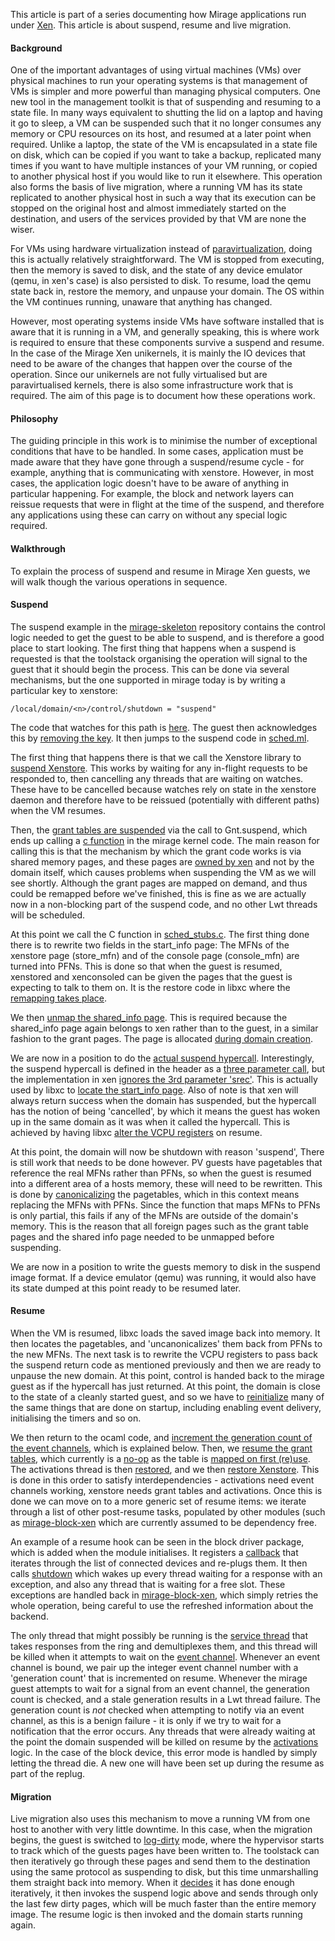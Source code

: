 This article is part of a series documenting how Mirage applications run under
[Xen](http://www.xenproject.org/). This article is about suspend, resume and
live migration.

#### Background

One of the important advantages of using virtual machines (VMs)
over physical machines to run your operating systems is that
management of VMs is simpler and more powerful than managing physical
computers. One new tool in the management toolkit is that of
suspending and resuming to a state file. In many ways equivalent to
shutting the lid on a laptop and having it go to sleep, a VM can be
suspended such that it no longer consumes any memory or CPU resources
on its host, and resumed at a later point when required. Unlike a
laptop, the state of the VM is encapsulated in a state
file on disk, which can be copied if you want to take a backup,
replicated many times if you want to have multiple instances of your
VM running, or copied to another physical host if you would like to
run it elsewhere. This operation also forms the basis of live
migration, where a running VM has its state replicated to another
physical host in such a way that its execution can be stopped on the
original host and almost immediately started on the destination, and
users of the services provided by that VM are none the wiser.

For VMs using hardware virtualization instead of
[paravirtualization](http://en.wikipedia.org/wiki/Paravirtualization), doing
this is actually relatively straightforward. The VM is stopped from executing,
then the memory is saved to disk, and the state of any device emulator (qemu,
in xen's case) is also persisted to disk. To resume, load the qemu
state back in, restore the memory, and unpause your domain. The
OS within the VM continues running, unaware that anything has
changed.

However, most operating systems inside VMs have software installed
that is aware that it is running in a VM, and generally speaking, this
is where work is required to ensure that these components survive a
suspend and resume. In the case of the Mirage Xen unikernels, it is
mainly the IO devices that need to be aware of the changes that happen
over the course of the operation. Since our unikernels are not fully
virtualised but are paravirtualised kernels, there is also some
infrastructure work that is required. The aim of this page is to
document how these operations work.

#### Philosophy

The guiding principle in this work is to minimise the number of
exceptional conditions that have to be handled. In some cases,
application must be made aware that they have gone through a
suspend/resume cycle - for example, anything that is communicating
with xenstore. However, in most cases, the application logic
doesn't have to be aware of anything in particular happening.
For example, the block and network layers can reissue requests that were
in flight at the time of the suspend, and therefore any applications
using these can carry on without any special logic required.

#### Walkthrough

To explain the process of suspend and resume in Mirage Xen guests,
we will walk though the various operations in sequence.

#### Suspend

The suspend example in the [mirage-skeleton](https://github.com/mirage/mirage-skeleton) repository
contains the control logic needed to get the guest to be able to
suspend, and is therefore a good place to start looking.
The first thing that happens when a suspend is requested is that the
toolstack organising the operation will signal to the guest that it
should begin the process. This can be done via several mechanisms, but
the one supported in mirage today is by writing a particular key to
xenstore:

    /local/domain/<n>/control/shutdown = "suspend"

The code that watches for this path is
[here](https://github.com/mirage/mirage-skeleton/blob/b9729f90cfd2c0ddf39a1217749440f2a9288090/suspend/mirage_guest_agent.ml#L17).
The guest then acknowledges this by
[removing the key](https://github.com/mirage/mirage-skeleton/blob/b9729f90cfd2c0ddf39a1217749440f2a9288090/suspend/mirage_guest_agent.ml#L21).
It then jumps to the suspend code in
[sched.ml](https://github.com/mirage/mirage-platform/blob/a47758c696797498e3eb7f3aac90830e2993090d/xen/lib/sched.ml#L32).

The first thing that happens there is that we call the Xenstore
library to
[suspend Xenstore](https://github.com/mirage/ocaml-xenstore/blob/master/client/xs_client_lwt.ml#L227). This
works by waiting for any in-flight requests to be responded to, then
cancelling any threads that are waiting on watches. These have to be
cancelled because watches rely on state in the xenstore daemon and
therefore have to be reissued (potentially with different paths) when the VM resumes.

Then, the
[grant tables are suspended](https://github.com/mirage/mirage-platform/blob/a47758c696797498e3eb7f3aac90830e2993090d/xen/lib/sched.ml#L35)
via the call to Gnt.suspend, which ends up calling a
[c function](https://github.com/mirage/mirage-platform/blob/a47758c696797498e3eb7f3aac90830e2993090d/xen/runtime/kernel/gnttab_stubs.c#L164)
in the mirage kernel code. The main reason for calling this is that
the mechanism by which the grant code works is via shared memory
pages, and these pages are [owned by xen](https://github.com/mirage/xen/blob/8940a13d6de1295cfdc4a189e0a5610849a9ef59/xen/common/grant_table.c#L1239) and not by the domain itself,
which causes problems when suspending the VM as we will see shortly.
Although the grant pages are mapped on demand, and thus could be
remapped before we've finished, this is fine as
we are actually now in a non-blocking part of the suspend code, and no other
Lwt threads will be scheduled.

At this point we call the C function in
[sched_stubs.c](https://github.com/mirage/mirage-platform/blob/a47758c696797498e3eb7f3aac90830e2993090d/xen/runtime/kernel/sched_stubs.c#L48).
The first thing done there is to rewrite two fields in the start\_info
page: The MFNs of the xenstore page (store\_mfn) and of the console
page (console\_mfn) are turned into PFNs. This is done so that when
the guest is resumed, xenstored and xenconsoled can be given the pages
that the guest is expecting to talk to them on. It is the restore code in
libxc where the [remapping takes place](https://github.com/mirage/xen/blob/8940a13d6de1295cfdc4a189e0a5610849a9ef59/tools/libxc/xc_domain_restore.c#L2035).

We then [unmap the shared_info page](https://github.com/mirage/mirage-platform/blob/a47758c696797498e3eb7f3aac90830e2993090d/xen/runtime/kernel/sched_stubs.c#L59).
This is required because the shared_info page again belongs to
xen rather than to the guest, in a similar fashion to the grant
pages. The page is allocated [during domain creation](https://github.com/mirage/xen/blob/8940a13d6de1295cfdc4a189e0a5610849a9ef59/xen/arch/x86/domain.c#L543).

We are now in a position to do the [actual suspend hypercall](https://github.com/mirage/mirage-platform/blob/a47758c696797498e3eb7f3aac90830e2993090d/xen/runtime/kernel/sched_stubs.c#L62).
Interestingly, the suspend hypercall is defined in the header as a
[three parameter call](https://github.com/mirage/mirage-platform/blob/a47758c696797498e3eb7f3aac90830e2993090d/xen/runtime/include/mini-os/x86/hypercall-x86_64.h#L293),
but the implementation in xen [ignores the 3rd parameter 'srec'](https://github.com/mirage/xen/blob/8940a13d6de1295cfdc4a189e0a5610849a9ef59/xen/common/schedule.c#L924).
This is actually used by libxc to [locate the start_info page](https://github.com/mirage/xen/blob/8940a13d6de1295cfdc4a189e0a5610849a9ef59/tools/libxc/xc_domain_save.c#L1882).
Also of note is that xen will always return success when the domain
has suspended, but the hypercall has the notion of being 'cancelled',
by which it means the guest has woken up in the same domain as it
was when it called the hypercall. This is achieved by having libxc
[alter the VCPU registers](https://github.com/mirage/xen/blob/8940a13d6de1295cfdc4a189e0a5610849a9ef59/tools/libxc/xc_resume.c#L105) on resume.

At this point, the domain will now be shutdown with reason 'suspend',
There is still work that needs to be done however. PV guests have
pagetables that reference the real MFNs rather than PFNs, so when
the guest is resumed into a different area of a hosts memory,
these will need to be rewritten. This is done by [canonicalizing](https://github.com/mirage/xen/blob/8940a13d6de1295cfdc4a189e0a5610849a9ef59/tools/libxc/xc_domain_save.c#L420)
the pagetables, which in this context means replacing the MFNs with
PFNs. Since the function that maps MFNs to PFNs is only partial,
this fails if any of the MFNs are outside of the domain's memory.
This is the reason that all foreign pages such as the grant table
pages and the shared info page needed to be unmapped before
suspending.

We are now in a position to write the guests memory to disk in
the suspend image format. If a device emulator (qemu) was running,
it would also have its state dumped at this point ready to be
resumed later.

#### Resume

When the VM is resumed, libxc loads the saved image back into memory.
It then locates the pagetables, and 'uncanonicalizes' them back from
PFNs to the new MFNs.
The next task is to 
rewrite the VCPU registers to pass back the suspend return code as
mentioned previously and then we are ready to unpause the new domain. At this point,
control is handed back to the mirage guest as if the hypercall has just
returned. At this point, the domain is close to the state of a cleanly
started guest, and so we have to [reinitialize](https://github.com/mirage/mirage-platform/blob/a47758c696797498e3eb7f3aac90830e2993090d/xen/runtime/kernel/sched_stubs.c#L69) many of the same things
that are done on startup, including enabling event delivery, initialising
the timers and so on.

We then return to the ocaml code, and
[increment the generation count of the event channels](https://github.com/mirage/mirage-platform/blob/a47758c696797498e3eb7f3aac90830e2993090d/xen/lib/sched.ml#L39), which is explained below.
Then, we
[resume the grant tables](https://github.com/xapi-project/ocaml-xen-lowlevel-libs/blob/ac112b963a3d91cd3ceb414bb5dc0b723b761b2b/lib/gnt.ml#L277),
which currently is a
[no-op](https://github.com/mirage/mirage-platform/blob/a47758c696797498e3eb7f3aac90830e2993090d/xen/runtime/kernel/gnttab_stubs.c#L171)
as the table is
[mapped on first (re)use](https://github.com/xapi-project/ocaml-xen-lowlevel-libs/blob/ac112b963a3d91cd3ceb414bb5dc0b723b761b2b/lib/gnt.ml#L277).
The activations thread is then
[restored](https://github.com/mirage/mirage-platform/blob/a47758c696797498e3eb7f3aac90830e2993090d/xen/lib/activations.ml#L95),
and we then
[restore Xenstore](https://github.com/mirage/mirage-platform/blob/a47758c696797498e3eb7f3aac90830e2993090d/xen/lib/xs.ml#L89). This
is done in this order to satisfy interdependencies - activations need
event channels working, xenstore needs grant tables and
activations. Once this is done we can move on to a more generic set of resume items: we iterate through a list of other post-resume
tasks, populated by other modules (such as [mirage-block-xen](https://github.com/mirage/mirage-block-xen) which are currently assumed to be dependency free.

An example of a resume hook can be seen in the block driver
package, which is added when the module initialises.
It registers a [callback](https://github.com/mirage/mirage-block-xen/blob/master/lib/blkfront.ml#L339) that
iterates through the list of connected devices and re-plugs them.
It then calls [shutdown](https://github.com/mirage/shared-memory-ring/blob/61fe10539b0783ab57f84fe20a25dde9b6018ade/lwt/lwt_ring.ml#L90)
which wakes up every thread waiting for a response with an
exception, and also any thread that is waiting for a free slot.
These exceptions are handled back in [mirage-block-xen](https://github.com/mirage/mirage-block-xen/blob/master/lib/blkfront.ml#L232),
which simply retries the whole operation, being careful to use the
refreshed information about the backend.

The only thread that might possibly be running is the
[service thread](https://github.com/mirage/mirage-block-xen/blob/master/lib/blkfront.ml#L78)
that takes responses from the ring and demultiplexes them, and this
thread will be killed when it attempts to wait on the
[event channel](/wiki/xen-events). Whenever an event channel is bound,
we pair up the integer event channel number with a 'generation count'
that is incremented on resume. Whenever the mirage guest attempts to
wait for a signal from an event channel, the generation count is
checked, and a stale generation results in a Lwt thread failure. The
generation count is _not_ checked when attempting to notify via an
event channel, as this is a benign failure - it is only if we try to
wait for a notification that the error occurs. Any threads that were
already waiting at the point the domain suspended will be killed on
resume by the
[activations](https://github.com/mirage/mirage-platform/blob/b5641b343c2bfbd1048d124ee0b77e2b051588dd/xen/lib/activations.ml#L96)
logic. In the case of the block device, this error mode is handled by
simply letting the thread die. A new one will have been set up during
the resume as part of the replug.

#### Migration

Live migration also uses this mechanism to move a running VM from one
host to another with very little downtime. In this case, when the
migration begins, the guest is switched to [log-dirty](https://github.com/mirage/xen/blob/8940a13d6de1295cfdc4a189e0a5610849a9ef59/tools/libxc/xc_domain_save.c#L955) mode, where the
hypervisor starts to track which of the guests pages have been written
to. The toolstack can then iteratively go through these pages and
send them to the destination using the same protocol as suspending to
disk, but this time unmarshalling them straight back into memory. When it [decides](https://github.com/mirage/xen/blob/8940a13d6de1295cfdc4a189e0a5610849a9ef59/tools/libxc/xc_domain_save.c#L1537) it has done enough iteratively, it then invokes the
suspend logic above and sends through only the last few dirty
pages, which will be much faster than the entire memory image. The
resume logic is then invoked and the domain starts running again.

